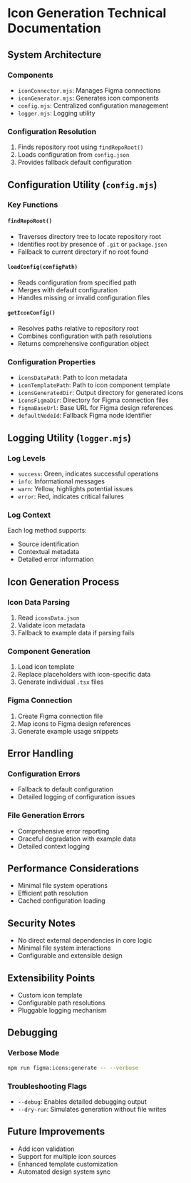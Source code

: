 # Icon Generation Technical Documentation

## System Architecture

### Components
- `iconConnector.mjs`: Manages Figma connections
- `iconGenerator.mjs`: Generates icon components
- `config.mjs`: Centralized configuration management
- `logger.mjs`: Logging utility

### Configuration Resolution
1. Finds repository root using `findRepoRoot()`
2. Loads configuration from `config.json`
3. Provides fallback default configuration

## Configuration Utility (`config.mjs`)

### Key Functions

#### `findRepoRoot()`
- Traverses directory tree to locate repository root
- Identifies root by presence of `.git` or `package.json`
- Fallback to current directory if no root found

#### `loadConfig(configPath)`
- Reads configuration from specified path
- Merges with default configuration
- Handles missing or invalid configuration files

#### `getIconConfig()`
- Resolves paths relative to repository root
- Combines configuration with path resolutions
- Returns comprehensive configuration object

### Configuration Properties
- `iconsDataPath`: Path to icon metadata
- `iconTemplatePath`: Path to icon component template
- `iconsGeneratedDir`: Output directory for generated icons
- `iconsFigmaDir`: Directory for Figma connection files
- `figmaBaseUrl`: Base URL for Figma design references
- `defaultNodeId`: Fallback Figma node identifier

## Logging Utility (`logger.mjs`)

### Log Levels
- `success`: Green, indicates successful operations
- `info`: Informational messages
- `warn`: Yellow, highlights potential issues
- `error`: Red, indicates critical failures

### Log Context
Each log method supports:
- Source identification
- Contextual metadata
- Detailed error information

## Icon Generation Process

### Icon Data Parsing
1. Read `iconsData.json`
2. Validate icon metadata
3. Fallback to example data if parsing fails

### Component Generation
1. Load icon template
2. Replace placeholders with icon-specific data
3. Generate individual `.tsx` files

### Figma Connection
1. Create Figma connection file
2. Map icons to Figma design references
3. Generate example usage snippets

## Error Handling

### Configuration Errors
- Fallback to default configuration
- Detailed logging of configuration issues

### File Generation Errors
- Comprehensive error reporting
- Graceful degradation with example data
- Detailed context logging

## Performance Considerations
- Minimal file system operations
- Efficient path resolution
- Cached configuration loading

## Security Notes
- No direct external dependencies in core logic
- Minimal file system interactions
- Configurable and extensible design

## Extensibility Points
- Custom icon template
- Configurable path resolutions
- Pluggable logging mechanism

## Debugging

### Verbose Mode
```bash
npm run figma:icons:generate -- --verbose
```

### Troubleshooting Flags
- `--debug`: Enables detailed debugging output
- `--dry-run`: Simulates generation without file writes

## Future Improvements
- Add icon validation
- Support for multiple icon sources
- Enhanced template customization
- Automated design system sync